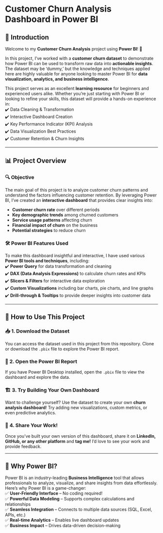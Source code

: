 
# **Customer Churn Analysis Dashboard in Power BI**  

## 📌 **Introduction**  
Welcome to my **Customer Churn Analysis** project using **Power BI**! 🚀  

In this project, I’ve worked with a **customer churn dataset** to demonstrate how Power BI can be used to transform raw data into **actionable insights**. The dataset may be ‘dummy,’ but the knowledge and techniques applied here are highly valuable for anyone looking to master Power BI for **data visualization, analytics, and business intelligence**.  

This project serves as an excellent **learning resource** for beginners and experienced users alike. Whether you’re just starting with Power BI or looking to refine your skills, this dataset will provide a hands-on experience in:  
✔️ Data Cleaning & Transformation  
✔️ Interactive Dashboard Creation  
✔️ Key Performance Indicator (KPI) Analysis  
✔️ Data Visualization Best Practices  
✔️ Customer Retention & Churn Insights  

---

## 📊 **Project Overview**  
### 🔍 **Objective**  
The main goal of this project is to analyze customer churn patterns and understand the factors influencing customer retention. By leveraging Power BI, I’ve created an **interactive dashboard** that provides clear insights into:  
- **Customer churn rate** over different periods  
- **Key demographic trends** among churned customers  
- **Service usage patterns** affecting churn  
- **Financial impact of churn** on the business  
- **Potential strategies** to reduce churn  

### 🛠 **Power BI Features Used**  
To make this dashboard insightful and interactive, I have used various **Power BI tools and techniques**, including:  
✔️ **Power Query** for data transformation and cleaning  
✔️ **DAX (Data Analysis Expressions)** to calculate churn rates and KPIs  
✔️ **Slicers & Filters** for interactive data exploration  
✔️ **Custom Visualizations** including bar charts, pie charts, and line graphs  
✔️ **Drill-through & Tooltips** to provide deeper insights into customer data  

---

## 🚀 **How to Use This Project**  
### 📥 **1. Download the Dataset**  
You can access the dataset used in this project from this repository. Clone or download the `.pbix` file to explore the Power BI report.  

### 🔨 **2. Open the Power BI Report**  
If you have Power BI Desktop installed, open the `.pbix` file to view the dashboard and explore the data.  

### 🏗 **3. Try Building Your Own Dashboard**  
Want to challenge yourself? Use the dataset to create your own **churn analysis dashboard**! Try adding new visualizations, custom metrics, or even predictive analytics.  

### 📢 **4. Share Your Work!**  
Once you’ve built your own version of this dashboard, share it on **LinkedIn, GitHub, or any other platform** and **tag me!** I’d love to see your work and provide feedback.  

---

## 🎯 **Why Power BI?**  
Power BI is an industry-leading **Business Intelligence** tool that allows professionals to analyze, visualize, and share insights from data effortlessly. Here’s why Power BI is a game-changer:  
✅ **User-Friendly Interface** – No coding required!  
✅ **Powerful Data Modeling** – Supports complex calculations and relationships  
✅ **Seamless Integration** – Connects to multiple data sources (SQL, Excel, APIs, etc.)  
✅ **Real-time Analytics** – Enables live dashboard updates  
✅ **Business Impact** – Drives data-driven decision-making  

